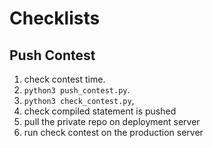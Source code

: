 # Checklists

## Push Contest
1. check contest time.
1. `python3 push_contest.py`.
1. `python3 check_contest.py`,
1. check compiled statement is pushed
1. pull the private repo on deployment server
1. run check contest on the production server